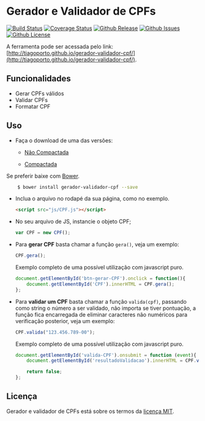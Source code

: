 # Gerador e Validador de CPFs

[![Build Status](https://travis-ci.org/tiagoporto/gerador-validador-cpf.svg?branch=master?style=flat-square)](https://travis-ci.org/tiagoporto/gerador-validador-cpf) [![Coverage Status](https://img.shields.io/coveralls/tiagoporto/gerador-validador-cpf.svg?style=flat-square)](https://coveralls.io/github/tiagoporto/gerador-validador-cpf) [![Github Release](https://img.shields.io/github/release/tiagoporto/gerador-validador-cpf.svg?style=flat-square)](https://github.com/tiagoporto/gerador-validador-cpf) [![Github Issues](https://img.shields.io/github/issues/tiagoporto/gerador-validador-cpf.svg?style=flat-square)](https://github.com/tiagoporto/gerador-validador-cpf/issues) [![Github License](https://img.shields.io/github/license/tiagoporto/gerador-validador-cpf.svg?style=flat-square)](http://opensource.org/licenses/MIT)

A ferramenta pode ser acessada pelo link: [http://tiagoporto.github.io/gerador-validador-cpf/](http://tiagoporto.github.io/gerador-validador-cpf/).

## Funcionalidades

* Gerar CPFs válidos
* Validar CPFs
* Formatar CPF

## Uso

* Faça o download de uma das versões:

    * [Não Compactada](https://raw.githubusercontent.com/tiagoporto/gerador-validador-cpf/gh-pages/PROJECT/public/js/CPF.js)

    * [Compactada](https://raw.githubusercontent.com/tiagoporto/gerador-validador-cpf/gh-pages/PROJECT/public/js/CPF.min.js)

Se preferir baixe com [Bower](http://bower.io/).

```sh
    $ bower install gerador-validador-cpf --save
```

* Inclua o arquivo no rodapé da sua página, como no exemplo.

    ```html
    <script src="js/CPF.js"></script>
    ```

* No seu arquivo de JS, instancie o objeto CPF;

    ```javascript
    var CPF = new CPF();
    ```

* Para __gerar CPF__ basta chamar a função `gera()`, veja um exemplo:

    ```javascript
    CPF.gera();
    ```

    Exemplo completo de uma possível utilização com javascript puro.

    ```javascript
    document.getElementById('btn-gerar-CPF').onclick = function(){
        document.getElementById('CPF').innerHTML = CPF.gera();
    };
    ```

* Para __validar um CPF__ basta chamar a função `valida(cpf)`, passando como string o número a ser validado, não importa se tiver pontuação, a função fica encarregada de eliminar caracteres não numéricos para verificação posterior, veja um exemplo:

    ```javascript
    CPF.valida("123.456.789-00");
    ```

    Exemplo completo de uma possível utilização com javascript puro.

    ```javascript
    document.getElementById('valida-CPF').onsubmit = function (event){
        document.getElementById('resultadoValidacao').innerHTML = CPF.valida(document.getElementById('cpf').value);

        return false;
    };
    ```


## Licença

Gerador e validador de CPFs está sobre os termos da [licença MIT](http://opensource.org/licenses/MIT).

